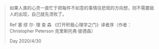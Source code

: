 > 如果人类的心灵一直忙于把每件不如意的事情往悲观的方向想，则不需要敌人的出现，自己就先溃败了。
>
> Ref	塞 缪 尔· 理 查 森	《打开积极心理学之门》译者序（作者：Christopher Peterson 克里斯托弗·彼德森）
>
> Day	2020/4/30

